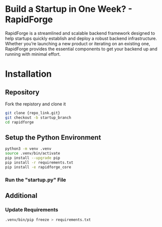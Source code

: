 # Build a Startup in One Week? - RapidForge

RapidForge is a streamlined and scalable backend framework designed to help startups quickly establish and deploy a robust backend infrastructure. Whether you’re launching a new product or iterating on an existing one, RapidForge provides the essential components to get your backend up and running with minimal effort.

# Installation

## Repository

Fork the repistory and clone it

```bash
git clone {repo_link.git}
git checkout -b startup_branch
cd rapidforge
```

## Setup the Python Environment
```bash
python3 -m venv .venv
source .venv/bin/activate
pip install --upgrade pip
pip install -r requirements.txt
pip install -e rapidforge_core
```
### Run the "startup.py" File

## Additional

### Update Requirements
```bash
.venv/bin/pip freeze > requirements.txt
```

